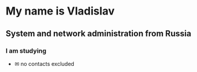 # My name is Vladislav
## System and network administration from Russia
### I am studying 
 - ✉ no contacts excluded
